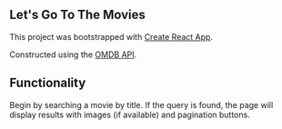 ## Let's Go To The Movies

This project was bootstrapped with [Create React App](https://github.com/facebookincubator/create-react-app).

Constructed using the [OMDB API](http://www.omdbapi.com/).

## Functionality

Begin by searching a movie by title. If the query is found, the page will display results with images (if available) and pagination buttons.